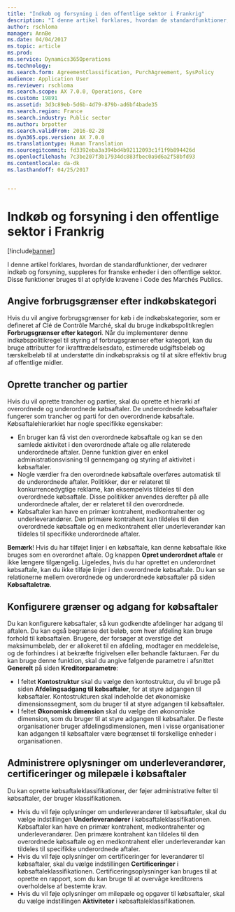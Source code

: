 ```yaml
---
title: "Indkøb og forsyning i den offentlige sektor i Frankrig"
description: "I denne artikel forklares, hvordan de standardfunktioner, der vedrører indkøb og forsyning, suppleres for franske enheder i den offentlige sektor. Disse funktioner bruges til at opfylde kravene i Code des Marchés Publics."
author: rschloma
manager: AnnBe
ms.date: 04/04/2017
ms.topic: article
ms.prod: 
ms.service: Dynamics365Operations
ms.technology: 
ms.search.form: AgreementClassification, PurchAgreement, SysPolicy
audience: Application User
ms.reviewer: rschloma
ms.search.scope: AX 7.0.0, Operations, Core
ms.custom: 19891
ms.assetid: 3d3c89eb-5d6b-4d79-879b-ad6bf4bade35
ms.search.region: France
ms.search.industry: Public sector
ms.author: brpotter
ms.search.validFrom: 2016-02-28
ms.dyn365.ops.version: AX 7.0.0
ms.translationtype: Human Translation
ms.sourcegitcommit: fd3392eba3a394bd4b92112093c1f1f9b894426d
ms.openlocfilehash: 7c3be207f3b17934dc883fbec0a9d6a2f58bfd93
ms.contentlocale: da-dk
ms.lasthandoff: 04/25/2017


---
```


# <a name="procurement-and-sourcing-in-the-public-sector-in-france"></a>Indkøb og forsyning i den offentlige sektor i Frankrig

[!include[banner](../includes/banner.md)]


I denne artikel forklares, hvordan de standardfunktioner, der vedrører indkøb og forsyning, suppleres for franske enheder i den offentlige sektor. Disse funktioner bruges til at opfylde kravene i Code des Marchés Publics. 

<a name="set-spending-thresholds-by-procurement-category"></a>Angive forbrugsgrænser efter indkøbskategori
-----------------------------------------------

Hvis du vil angive forbrugsgrænser for køb i de indkøbskategorier, som er defineret af Clé de Contrôle Marché, skal du bruge indkøbspolitikreglen **Forbrugsgrænser efter kategori**. Når du implementerer denne indkøbspolitikregel til styring af forbrugsgrænser efter kategori, kan du bruge attributter for ikrafttrædelsesdato, estimerede udgiftsbeløb og tærskelbeløb til at understøtte din indkøbspraksis og til at sikre effektiv brug af offentlige midler.

## <a name="create-tranches-and-lots"></a>Oprette trancher og partier
Hvis du vil oprette trancher og partier, skal du oprette et hierarki af overordnede og underordnede købsaftaler. De underordnede købsaftaler fungerer som trancher og parti for den overordnende købsaftale. Købsaftalehierarkiet har nogle specifikke egenskaber:

-   En bruger kan få vist den overordnede købsaftale og kan se den samlede aktivitet i den overordnede aftale og alle relaterede underordnede aftaler. Denne funktion giver en enkel administrationsvisning til gennemgang og styring af aktivitet i købsaftaler.
-   Nogle værdier fra den overordnede købsaftale overføres automatisk til de underordnede aftaler. Politikker, der er relateret til konkurrencedygtige reklame, kan eksempelvis tildeles til den overordnede købsaftale. Disse politikker anvendes derefter på alle underordnede aftaler, der er relateret til den overordnede.
-   Købsaftaler kan have en primær kontrahent, medkontrahenter og underleverandører. Den primære kontrahent kan tildeles til den overordnede købsaftale og en medkontrahent eller underleverandør kan tildeles til specifikke underordnede aftaler.

**Bemærk**! Hvis du har tilføjet linjer i en købsaftale, kan denne købsaftale ikke bruges som en overordnet aftale. Og knappen **Opret underordnet aftale** er ikke længere tilgængelig. Ligeledes, hvis du har oprettet en underordnet købsaftale, kan du ikke tilføje linjer i den overordnede købsaftale. Du kan se relationerne mellem overordnede og underordnede købsaftaler på siden **Købsaftaletræ**.

## <a name="set-up-purchase-agreement-access-and-limits"></a>Konfigurere grænser og adgang for købsaftaler
Du kan konfigurere købsaftaler, så kun godkendte afdelinger har adgang til aftalen. Du kan også begrænse det beløb, som hver afdeling kan bruge forhold til købsaftalen. Brugere, der forsøger at overstige det maksimumbeløb, der er allokeret til en afdeling, modtager en meddelelse, og de forhindres i at bekræfte frigivelsen eller behandle fakturaen. Før du kan bruge denne funktion, skal du angive følgende parametre i afsnittet **Generelt** på siden **Kreditorparametre**:

-   I feltet **Kontostruktur** skal du vælge den kontostruktur, du vil bruge på siden **Afdelingsadgang til købsaftaler**, for at styre adgangen til købsaftaler. Kontostrukturen skal indeholde det økonomiske dimensionssegment, som du bruger til at styre adgangen til købsaftaler.
-   I feltet **Økonomisk dimension** skal du vælge den økonomiske dimension, som du bruger til at styre adgangen til købsaftaler. De fleste organisationer bruger afdelingsdimensionen, men i visse organisationer kan adgangen til købsaftaler være begrænset til forskellige enheder i organisationen.

## <a name="manage-information-about-subcontractors-certifications-and-milestones-on-purchase-agreements"></a>Administrere oplysninger om underleverandører, certificeringer og milepæle i købsaftaler
Du kan oprette købsaftaleklassifikationer, der føjer administrative felter til købsaftaler, der bruger klassifikationen.

-   Hvis du vil føje oplysninger om underleverandører til købsaftaler, skal du vælge indstillingen **Underleverandører** i købsaftaleklassifikationen.  Købsaftaler kan have en primær kontrahent, medkontrahenter og underleverandører. Den primære kontrahent kan tildeles til den overordnede købsaftale og en medkontrahent eller underleverandør kan tildeles til specifikke underordnede aftaler.
-   Hvis du vil føje oplysninger om certificeringer for leverandører til købsaftaler, skal du vælge indstillingen **Certificeringer** i købsaftaleklassifikationen. Certificeringsoplysninger kan bruges til at oprette en rapport, som du kan bruge til at overvåge kreditorens overholdelse af bestemte krav.
-   Hvis du vil føje oplysninger om milepæle og opgaver til købsaftaler, skal du vælge indstillingen **Aktiviteter** i købsaftaleklassifikationen.

 




